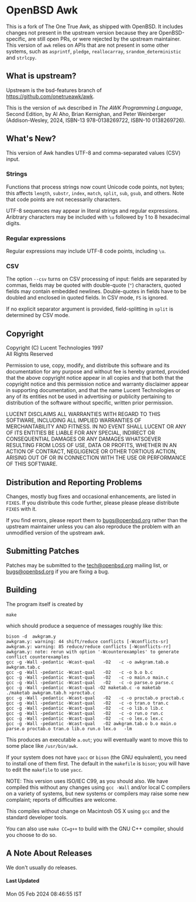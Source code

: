 # OpenBSD Awk

This is a fork of The One True Awk, as shipped with OpenBSD.  It
includes changes not present in the upstream version because they
are OpenBSD-specific, are still open PRs, or were rejected by the
upstream maintainer.  This version of `awk` relies on APIs that are
not present in some other systems, such as `asprintf`, `pledge`,
`reallocarray`, `srandom_deterministic` and `strlcpy`.

## What is upstream? ##

Upstream is the bsd-features branch of https://github.com/onetrueawk/awk.

This is the version of `awk` described in _The AWK Programming Language_,
Second Edition, by Al Aho, Brian Kernighan, and Peter Weinberger
(Addison-Wesley, 2024, ISBN-13 978-0138269722, ISBN-10 0138269726).

## What's New? ##

This version of Awk handles UTF-8 and comma-separated values (CSV) input.

### Strings ###

Functions that process strings now count Unicode code points, not bytes;
this affects `length`, `substr`, `index`, `match`, `split`,
`sub`, `gsub`, and others.  Note that code
points are not necessarily characters.

UTF-8 sequences may appear in literal strings and regular expressions.
Aribtrary characters may be included with `\u` followed by 1 to 8 hexadecimal digits.

### Regular expressions ###

Regular expressions may include UTF-8 code points, including `\u`.

### CSV ###

The option `--csv` turns on CSV processing of input:
fields are separated by commas, fields may be quoted with
double-quote (`"`) characters, quoted fields may contain embedded newlines.
Double-quotes in fields have to be doubled and enclosed in quoted fields.
In CSV mode, `FS` is ignored.

If no explicit separator argument is provided,
field-splitting in `split` is determined by CSV mode.

## Copyright

Copyright (C) Lucent Technologies 1997<br/>
All Rights Reserved

Permission to use, copy, modify, and distribute this software and
its documentation for any purpose and without fee is hereby
granted, provided that the above copyright notice appear in all
copies and that both that the copyright notice and this
permission notice and warranty disclaimer appear in supporting
documentation, and that the name Lucent Technologies or any of
its entities not be used in advertising or publicity pertaining
to distribution of the software without specific, written prior
permission.

LUCENT DISCLAIMS ALL WARRANTIES WITH REGARD TO THIS SOFTWARE,
INCLUDING ALL IMPLIED WARRANTIES OF MERCHANTABILITY AND FITNESS.
IN NO EVENT SHALL LUCENT OR ANY OF ITS ENTITIES BE LIABLE FOR ANY
SPECIAL, INDIRECT OR CONSEQUENTIAL DAMAGES OR ANY DAMAGES
WHATSOEVER RESULTING FROM LOSS OF USE, DATA OR PROFITS, WHETHER
IN AN ACTION OF CONTRACT, NEGLIGENCE OR OTHER TORTIOUS ACTION,
ARISING OUT OF OR IN CONNECTION WITH THE USE OR PERFORMANCE OF
THIS SOFTWARE.

## Distribution and Reporting Problems

Changes, mostly bug fixes and occasional enhancements, are listed
in `FIXES`.  If you distribute this code further, please please please
distribute `FIXES` with it.

If you find errors, please report them to bugs@openbsd.org rather
than the upstream maintainer unless you can also reproduce the
problem with an unmodified version of the upstream awk.

## Submitting Patches

Patches may be submitted to the tech@openbsd.org mailing list, or
bugs@openbsd.org if you are fixing a bug.

## Building

The program itself is created by

	make

which should produce a sequence of messages roughly like this:

	bison -d  awkgram.y
	awkgram.y: warning: 44 shift/reduce conflicts [-Wconflicts-sr]
	awkgram.y: warning: 85 reduce/reduce conflicts [-Wconflicts-rr]
	awkgram.y: note: rerun with option '-Wcounterexamples' to generate conflict counterexamples
	gcc -g -Wall -pedantic -Wcast-qual   -O2   -c -o awkgram.tab.o awkgram.tab.c
	gcc -g -Wall -pedantic -Wcast-qual   -O2   -c -o b.o b.c
	gcc -g -Wall -pedantic -Wcast-qual   -O2   -c -o main.o main.c
	gcc -g -Wall -pedantic -Wcast-qual   -O2   -c -o parse.o parse.c
	gcc -g -Wall -pedantic -Wcast-qual -O2 maketab.c -o maketab
	./maketab awkgram.tab.h >proctab.c
	gcc -g -Wall -pedantic -Wcast-qual   -O2   -c -o proctab.o proctab.c
	gcc -g -Wall -pedantic -Wcast-qual   -O2   -c -o tran.o tran.c
	gcc -g -Wall -pedantic -Wcast-qual   -O2   -c -o lib.o lib.c
	gcc -g -Wall -pedantic -Wcast-qual   -O2   -c -o run.o run.c
	gcc -g -Wall -pedantic -Wcast-qual   -O2   -c -o lex.o lex.c
	gcc -g -Wall -pedantic -Wcast-qual   -O2 awkgram.tab.o b.o main.o parse.o proctab.o tran.o lib.o run.o lex.o   -lm

This produces an executable `a.out`; you will eventually want to
move this to some place like `/usr/bin/awk`.

If your system does not have `yacc` or `bison` (the GNU
equivalent), you need to install one of them first.
The default in the `makefile` is `bison`; you will have
to edit the `makefile` to use `yacc`.

NOTE: This version uses ISO/IEC C99, as you should also.  We have
compiled this without any changes using `gcc -Wall` and/or local C
compilers on a variety of systems, but new systems or compilers
may raise some new complaint; reports of difficulties are
welcome.

This compiles without change on Macintosh OS X using `gcc` and
the standard developer tools.

You can also use `make CC=g++` to build with the GNU C++ compiler,
should you choose to do so.

## A Note About Releases

We don't usually do releases.

#### Last Updated

Mon 05 Feb 2024 08:46:55 IST
